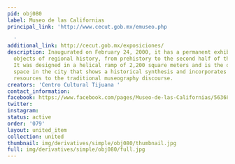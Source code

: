 ```yaml
---
pid: obj080
label: Museo de las Californias
principal_link: 'http://www.cecut.gob.mx/emuseo.php

  '
additional_link: http://cecut.gob.mx/exposiciones/
description: Inaugurated on February 24, 2000, it has a permanent exhibition of representative
  objects of regional history, from prehistory to the second half of the 20th century.
  It was designed in a helical ramp of 2,200 square meters and is the only cultural
  space in the city that shows a historical synthesis and incorporates interactive
  resources to the traditional museography discourse.
creators: 'Centro Cultural Tijuana '
contact_information: 
facebook: https://www.facebook.com/pages/Museo-de-las-Californias/563688453656615
twitter: 
instagram: 
status: active
order: '079'
layout: united_item
collection: united
thumbnail: img/derivatives/simple/obj080/thumbnail.jpg
full: img/derivatives/simple/obj080/full.jpg
---
```

